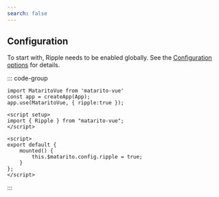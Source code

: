 ```yaml
---
search: false
---
```


## Configuration

To start with, Ripple needs to be enabled globally. See the [Configuration options](../../../configuration/options) for details.

::: code-group

```JS [Plugin configuration]
import MataritoVue from 'matarito-vue'
const app = createApp(App);
app.use(MataritoVue, { ripple:true });
```

```vue [Composition API]
<script setup>
import { Ripple } from "matarito-vue";
</script>
```

```vue [Options API]
<script>
export default {
	mounted() {
		this.$matarito.config.ripple = true;
	}
};
</script>
```

:::
